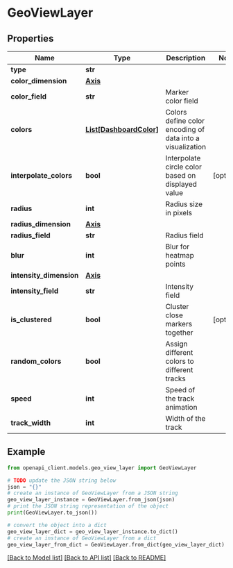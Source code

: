 # GeoViewLayer


## Properties

Name | Type | Description | Notes
------------ | ------------- | ------------- | -------------
**type** | **str** |  | 
**color_dimension** | [**Axis**](Axis.md) |  | 
**color_field** | **str** | Marker color field | 
**colors** | [**List[DashboardColor]**](DashboardColor.md) | Colors define color encoding of data into a visualization | 
**interpolate_colors** | **bool** | Interpolate circle color based on displayed value | [optional] 
**radius** | **int** | Radius size in pixels | 
**radius_dimension** | [**Axis**](Axis.md) |  | 
**radius_field** | **str** | Radius field | 
**blur** | **int** | Blur for heatmap points | 
**intensity_dimension** | [**Axis**](Axis.md) |  | 
**intensity_field** | **str** | Intensity field | 
**is_clustered** | **bool** | Cluster close markers together | [optional] 
**random_colors** | **bool** | Assign different colors to different tracks | 
**speed** | **int** | Speed of the track animation | 
**track_width** | **int** | Width of the track | 

## Example

```python
from openapi_client.models.geo_view_layer import GeoViewLayer

# TODO update the JSON string below
json = "{}"
# create an instance of GeoViewLayer from a JSON string
geo_view_layer_instance = GeoViewLayer.from_json(json)
# print the JSON string representation of the object
print(GeoViewLayer.to_json())

# convert the object into a dict
geo_view_layer_dict = geo_view_layer_instance.to_dict()
# create an instance of GeoViewLayer from a dict
geo_view_layer_from_dict = GeoViewLayer.from_dict(geo_view_layer_dict)
```
[[Back to Model list]](../README.md#documentation-for-models) [[Back to API list]](../README.md#documentation-for-api-endpoints) [[Back to README]](../README.md)



